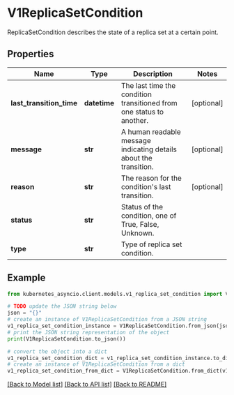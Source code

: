 # V1ReplicaSetCondition

ReplicaSetCondition describes the state of a replica set at a certain point.

## Properties

Name | Type | Description | Notes
------------ | ------------- | ------------- | -------------
**last_transition_time** | **datetime** | The last time the condition transitioned from one status to another. | [optional] 
**message** | **str** | A human readable message indicating details about the transition. | [optional] 
**reason** | **str** | The reason for the condition&#39;s last transition. | [optional] 
**status** | **str** | Status of the condition, one of True, False, Unknown. | 
**type** | **str** | Type of replica set condition. | 

## Example

```python
from kubernetes_asyncio.client.models.v1_replica_set_condition import V1ReplicaSetCondition

# TODO update the JSON string below
json = "{}"
# create an instance of V1ReplicaSetCondition from a JSON string
v1_replica_set_condition_instance = V1ReplicaSetCondition.from_json(json)
# print the JSON string representation of the object
print(V1ReplicaSetCondition.to_json())

# convert the object into a dict
v1_replica_set_condition_dict = v1_replica_set_condition_instance.to_dict()
# create an instance of V1ReplicaSetCondition from a dict
v1_replica_set_condition_from_dict = V1ReplicaSetCondition.from_dict(v1_replica_set_condition_dict)
```
[[Back to Model list]](../README.md#documentation-for-models) [[Back to API list]](../README.md#documentation-for-api-endpoints) [[Back to README]](../README.md)


